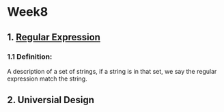 # Week8
## 1. [Regular Expression](https://www.vogella.com/tutorials/JavaRegularExpressions/article.html)
### 1.1 Definition:
A description of a set of strings, if a string is in that set, we say the regular expression match the string.
## 2. Universial Design